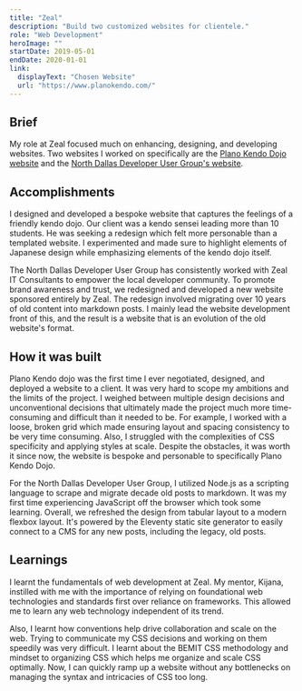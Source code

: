 ```yaml
---
title: "Zeal"
description: "Build two customized websites for clientele."
role: "Web Development"
heroImage: ""
startDate: 2019-05-01
endDate: 2020-01-01
link:
  displayText: "Chosen Website"
  url: "https://www.planokendo.com/"
---
```


## Brief

My role at Zeal focused much on enhancing, designing, and developing websites. Two websites I worked on specifically are the [Plano Kendo Dojo website](https://www.planokendo.com/) and the [North Dallas Developer User Group's website](https://www.northdallas.net/).

## Accomplishments

I designed and developed a bespoke website that captures the feelings of a friendly kendo dojo. Our client was a kendo sensei leading more than 10 students. He was seeking a redesign which felt more personable than a templated website. I experimented and made sure to highlight elements of Japanese design while emphasizing elements of the kendo dojo itself.

The North Dallas Developer User Group has consistently worked with Zeal IT Consultants to empower the local developer community. To promote brand awareness and trust, we redesigned and developed a new website sponsored entirely by Zeal. The redesign involved migrating over 10 years of old content into markdown posts. I mainly lead the website development front of this, and the result is a website that is an evolution of the old website's format.

## How it was built

Plano Kendo dojo was the first time I ever negotiated, designed, and deployed a website to a client. It was very hard to scope my ambitions and the limits of the project. I weighed between multiple design decisions and unconventional decisions that ultimately made the project much more time-consuming and difficult than it needed to be. For example, I worked with a loose, broken grid which made ensuring layout and spacing consistency to be very time consuming. Also, I struggled with the complexities of CSS specificity and applying styles at scale. Despite the obstacles, it was worth it since now, the website is bespoke and personable to specifically Plano Kendo Dojo.

For the North Dallas Developer User Group, I utilized Node.js as a scripting language to scrape and migrate decade old posts to markdown. It was my first time experiencing JavaScript off the browser which took some learning. Overall, we refreshed the design from tabular layout to a modern flexbox layout. It's powered by the Eleventy static site generator to easily connect to a CMS for any new posts, including the legacy, old posts.

## Learnings

I learnt the fundamentals of web development at Zeal. My mentor, Kijana, instilled with me with the importance of relying on foundational web technologies and standards first over reliance on frameworks. This allowed me to learn any web technology independent of its trend.

Also, I learnt how conventions help drive collaboration and scale on the web. Trying to communicate my CSS decisions and working on them speedily was very difficult. I learnt about the BEMIT CSS methodology and mindset to organizing CSS which helps me organize and scale CSS optimally. Now, I can quickly ramp up a website without any bottlenecks on managing the syntax and intricacies of CSS too long.
